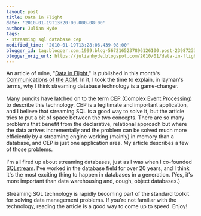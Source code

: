 ```yaml
---
layout: post
title: Data in Flight
date: '2010-01-19T13:20:00.000-08:00'
author: Julian Hyde
tags:
- streaming sql database cep
modified_time: '2010-01-19T13:28:06.439-08:00'
blogger_id: tag:blogger.com,1999:blog-5672165237896126100.post-2398723386094007458
blogger_orig_url: https://julianhyde.blogspot.com/2010/01/data-in-flight.html
---
```


An article of mine, "<a href="http://cacm.acm.org/magazines/2010/1/55738-data-in-flight/fulltext">Data in Flight</a>," is published in this month's <a href="http://cacm.acm.org/">Communications of the ACM</a>. In it, I took the time to explain, in layman's terms, why I think streaming database technology is a game-changer.<br /><br />Many pundits have latched on to the term <a href="http://en.wikipedia.org/wiki/Complex_event_processing">CEP (Complex Event Processing)</a> to describe this technology. CEP is a legitimate and important application, and I believe that streaming SQL is a good way to solve it, but the article tries to put a bit of space between the two concepts. There are so many problems that benefit from the declarative, relational approach but where the data arrives incrementally and the problem can be solved much more efficiently by a streaming engine working (mainly) in memory than a database, and CEP is just one application area. My article describes a few of those problems.<br /><br />I'm all fired up about streaming databases, just as I was when I co-founded <a href="http://www.sqlstream.com">SQLstream</a>. I've worked in the database field for over 20 years, and I think it's the most exciting thing to happen in databases in a generation. (Yes, it's more important than data warehousing and, cough, object databases.)<br /><br />Streaming SQL technology is rapidly becoming part of the standard toolkit for solving data management problems. If you're not familiar with the technology, reading the article is a good way to come up to speed. Enjoy!